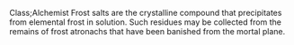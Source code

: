 Class;Alchemist
Frost salts are the crystalline compound that precipitates from elemental frost in solution. Such residues may be collected from the remains of frost atronachs that have been banished from the mortal plane.